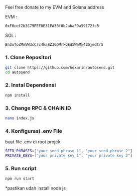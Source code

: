 Feel free donate to my EVM and Solana address

EVM :

```bash
0xF6cef2b3C79FEF0E31FA38f0b2abaF9a59172fc5
```

SOL :

```bash
Bn2oToZMmVW3cC7c4kaBZ36DMrkQEd5WaMk42GjedtrS
```


### 1. Clone Repositori

```bash
git clone https://github.com/hexarin/autosend.git
cd autosend
```

### 2. Instal Dependensi

```bash
npm install
```
### 3. Change RPC & CHAIN ID

```bash
nano index.js
```

### 4. Konfigurasi .env File

buat file .env di root projek

```bash
SEED_PHRASES=["your seed phrase 1", "your seed phrase 2"]
PRIVATE_KEYS=["your private key 1", "your private key 2"]
```

### 5. Run script

```bash
npm run start
```

\*pastikan udah install node js
